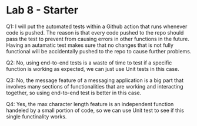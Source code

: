 # Lab 8 - Starter

Q1: I will put the automated tests within a Github action that runs whenever code is pushed. The reason is that every code pushed to the repo should pass the test to prevent from causing errors in other functions in the future. Having an autamatic test makes sure that no changes that is not fully functional will be accidentally pushed to the repo to cause further problems.


Q2: No, using end-to-end tests is a waste of time to test if a specific function is working as expected, we can just use Unit tests in this case.

Q3: No, the message feature of a messaging application is a big part that involves many sections of functionalities that are working and interacting together, so using end-to-end test is better in this case.

Q4: Yes, the max character length feature is an independent function handeled by a small portion of code, so we can use Unit test to see if this single functinality works.